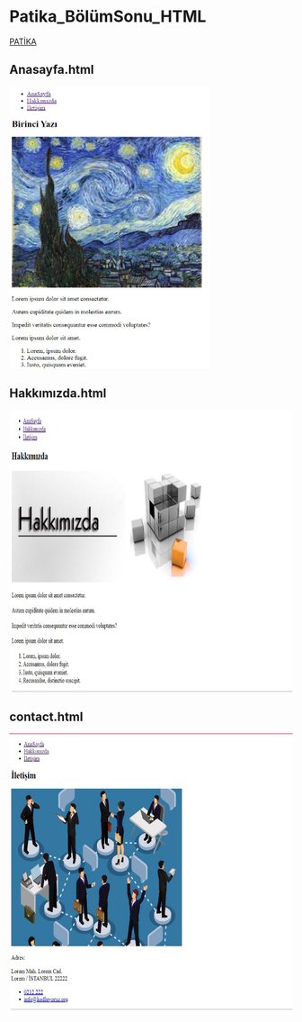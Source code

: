 # Patika_BölümSonu_HTML
<a href="https://www.patika.dev/tr">PATİKA</a><br>
<h2>Anasayfa.html</h2>
<img height="500px" src="anasayfa.JPG">
<h2>Hakkımızda.html</h2>
<img height="500px" src="hakkımızda.JPG">
<h2>contact.html</h2>
<img height="500px" src="contact.JPG">
